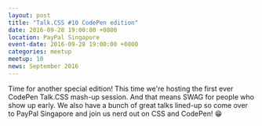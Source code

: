 ```yaml
---
layout: post
title: "Talk.CSS #10 CodePen edition"
date: 2016-09-28 19:00:00 +0800
location: PayPal Singapore
event-date: 2016-09-28 19:00:00 +0800
categories: meetup
meetup: 10
news: September 2016
---
```

Time for another special edition! This time we're hosting the first ever CodePen Talk.CSS mash-up session. And that means SWAG for people who show up early. We also have a bunch of great talks lined-up so come over to PayPal Singapore and join us nerd out on CSS and CodePen! <span class="o-emoji" role="img" tabindex="0" aria-label="grinning face with smiling eyes">&#x1F601;</span>
